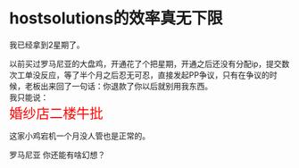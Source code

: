 # hostsolutions的效率真无下限


我已经拿到2星期了。

以前买过罗马尼亚的大盘鸡，开通花了个把星期，开通之后还没有分配ip，提交数次工单没反应，等了半个月之后忍无可忍，直接发起PP争议，只有在争议的时候，老板出来回了一句话：你退款了你以后就别用我东西。<br />
我只能说：<br />
<font size="5"><font color="Red">婚纱店二楼牛批</font></font>

这家小鸡宕机一个月没人管也是正常的。

罗马尼亚 你还能有啥幻想？<img src="static/image/smiley/default/lol.gif" smilieid="12" border="0" alt="" />
